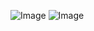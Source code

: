 ![Image](https://github.com/user-attachments/assets/97b4d66c-2591-4921-9b6c-6620edf3cab4)
![Image](https://github.com/user-attachments/assets/be58f0a4-1e7e-4176-b0aa-05af904e6a13)

